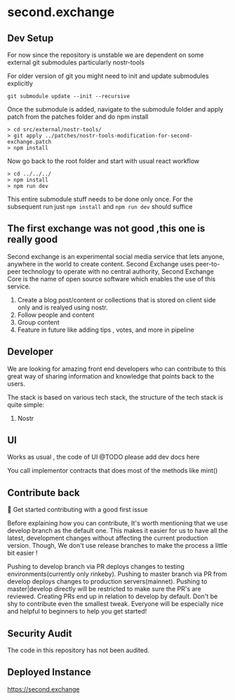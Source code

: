 # second.exchange

## Dev Setup
For now since the repository is unstable we are dependent on some external git submodules particularly nostr-tools

For older version of git you might need to init and update submodules explicitly
```
git submodule update --init --recursive
```
Once the submodule is added, navigate to the submodule folder and apply patch from the patches folder and do npm install
```
> cd src/external/nostr-tools/
> git apply ../patches/nostr-tools-modification-for-second-exchange.patch
> npm install
```
Now go back to the root folder and start with usual react workflow
```
> cd ../../../
> npm install
> npm run dev
```
This entire submodule stuff needs to be done only once. For the subsequent run just `npm install` and `npm run dev` should suffice

## The first exchange was not good ,this one is really good

Second exchange is an experimental social media service that lets anyone, anywhere in the world to create content. Second Exchange uses peer-to-peer technology to operate with no central authority, Second Exchange Core is the name of open source software which enables the use of this service.

1. Create a blog post/content or collections that is stored on client side only and is realyed using nostr.
2. Follow people and content 
3. Group content
4. Feature in future like adding tips , votes, and more in pipeline 

## Developer

We are looking for amazing front end developers who can contribute to this great way of sharing information and knowledge that points back to the users.

The stack is based on various tech stack, the structure of the tech stack is quite simple: 

1. Nostr

## UI

Works as usual , the code of UI @TODO please add dev docs here 

You call implementor contracts that does most of the methods like mint() 

## Contribute back 

👋 Get started contributing with a good first issue

Before explaining how you can contribute, It's worth mentioning that we use develop branch as the default one. This makes it easier for us to have all the latest, development changes without affecting the current production version. Though, We don't use release branches to make the process a little bit easier !

Pushing to develop branch via PR deploys changes to testing environments(currently only rinkeby).
Pushing to master branch via PR from develop deploys changes to production servers(mainnet).
Pushing to master|develop directly will be restricted to make sure the PR's are reviewed.
Creating PRs end up in relation to develop by default.
Don't be shy to contribute even the smallest tweak. Everyone will be especially nice and helpful to beginners to help you get started!



## Security Audit 

The code in this repository has not been audited.


## Deployed Instance 

https://second.exchange








